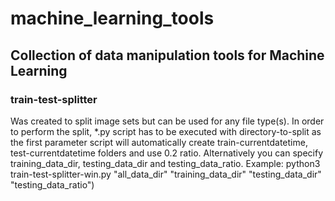 <h1>machine_learning_tools</h1>

<h2>Collection of data manipulation tools for Machine Learning</h2>

<h3>train-test-splitter</h3>
    Was created to split image sets but can be used for any file type(s). 
    In order to perform the split, *.py script has to be executed with directory-to-split as the first parameter script will automatically     create train-currentdatetime, test-currentdatetime folders and use 0.2 ratio. 
    Alternatively you can specify training_data_dir, testing_data_dir and testing_data_ratio. Example:
    python3 train-test-splitter-win.py "all_data_dir" "training_data_dir" "testing_data_dir" "testing_data_ratio")

